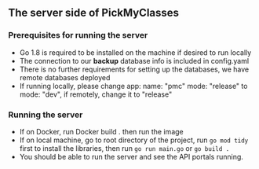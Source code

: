 ## The server side of PickMyClasses

### Prerequisites for running the server

- Go 1.8 is required to be installed on the machine if desired to run locally
- The connection to our **backup** database info is included in config.yaml
- There is no further requirements for setting up the databases, we have remote databases deployed
- If running locally, please change app:
  name: "pmc"
  mode: "release" to mode: "dev", if remotely, change it to "release"

### Running the server

- If on Docker, run Docker build . then run the image 
- If on local machine, go to root directory of the project, run `go mod tidy` first to install the libraries, then run `go run main.go` or `go build .`
- You should be able to run the server and see the API portals running.
